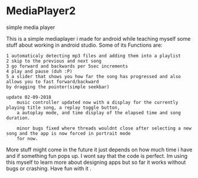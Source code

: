# MediaPlayer2
simple media player

This is a simple mediaplayer i made for android while teaching myself some stuff about working in android studio.
Some of its Functions are:

	1 automaticaly detecting mp3 files and adding them into a playlist
	2 skip to the previous and next song
	3 go forward and backwards per 5sec increments
	4 play and pause (duh :P)
	5 a slider that shows you how far the song has progressed and also allows you to fast forward/backward 
    by dragging the pointer(simple seekbar)
    
    update 02-09-2018
    	music controller updated now with a display for the currently playing title song, a replay toggle button,
    	a autoplay mode, and time display of the elapsed time and song duration.
	
		minor bugs fixed where threads wouldnt close after selecting a new song and the app is now forced in portrait mode
		for now.
  
More stuff might come in the future it just depends on how much time i have and if something fun pops up. 
I wont say that the code is perfect. Im using this myself to learn more about designing apps
but so far it works without bugs or crashing. Have fun with it .

